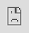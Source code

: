 <!doctype html>
<html lang="en">
 <head>
  <meta charset="utf-8">
  <meta name="viewport" content="width=device-width,initial-scale=1">
  <title lang="en">Fronteers conference Ideation Board · Fronteers</title>
  <style>
   html, body, iframe { margin: 0; padding: 0; display: block; }
   iframe { position: absolute; top: 0; left: 0; height: 100%; width: 100%; border: none; }
  </style>
 </head>
 <body>
  <iframe src="https://dl.dropboxusercontent.com/u/711098/form.html"></iframe>
 </body>
</html>